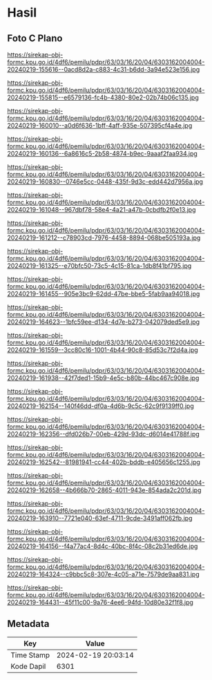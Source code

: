 # Hasil

## Foto C Plano

https://sirekap-obj-formc.kpu.go.id/4df6/pemilu/pdpr/63/03/16/20/04/6303162004004-20240219-155616--0acd8d2a-c883-4c31-b6dd-3a94e523e156.jpg

https://sirekap-obj-formc.kpu.go.id/4df6/pemilu/pdpr/63/03/16/20/04/6303162004004-20240219-155815--e6579136-fc4b-4380-80e2-02b74b06c135.jpg

https://sirekap-obj-formc.kpu.go.id/4df6/pemilu/pdpr/63/03/16/20/04/6303162004004-20240219-160010--a0d6f636-1bff-4aff-935e-507395cf4a4e.jpg

https://sirekap-obj-formc.kpu.go.id/4df6/pemilu/pdpr/63/03/16/20/04/6303162004004-20240219-160136--6a8616c5-2b58-4874-b9ec-9aaaf2faa934.jpg

https://sirekap-obj-formc.kpu.go.id/4df6/pemilu/pdpr/63/03/16/20/04/6303162004004-20240219-160830--0746e5cc-0448-435f-9d3c-edd442d7956a.jpg

https://sirekap-obj-formc.kpu.go.id/4df6/pemilu/pdpr/63/03/16/20/04/6303162004004-20240219-161048--967dbf78-58e4-4a21-a47b-0cbdfb2f0e13.jpg

https://sirekap-obj-formc.kpu.go.id/4df6/pemilu/pdpr/63/03/16/20/04/6303162004004-20240219-161212--c78903cd-7976-4458-8894-068be505193a.jpg

https://sirekap-obj-formc.kpu.go.id/4df6/pemilu/pdpr/63/03/16/20/04/6303162004004-20240219-161325--e70bfc50-73c5-4c15-81ca-1db8f41bf795.jpg

https://sirekap-obj-formc.kpu.go.id/4df6/pemilu/pdpr/63/03/16/20/04/6303162004004-20240219-161455--905e3bc9-62dd-47be-bbe5-5fab9aa94018.jpg

https://sirekap-obj-formc.kpu.go.id/4df6/pemilu/pdpr/63/03/16/20/04/6303162004004-20240219-164623--1bfc59ee-d134-4d7e-b273-042079ded5e9.jpg

https://sirekap-obj-formc.kpu.go.id/4df6/pemilu/pdpr/63/03/16/20/04/6303162004004-20240219-161559--3cc80c16-1001-4b44-90c8-85d53c7f2d4a.jpg

https://sirekap-obj-formc.kpu.go.id/4df6/pemilu/pdpr/63/03/16/20/04/6303162004004-20240219-161938--42f7ded1-15b9-4e5c-b80b-44bc467c908e.jpg

https://sirekap-obj-formc.kpu.go.id/4df6/pemilu/pdpr/63/03/16/20/04/6303162004004-20240219-162154--140f46dd-df0a-4d6b-9c5c-62c9f9139ff0.jpg

https://sirekap-obj-formc.kpu.go.id/4df6/pemilu/pdpr/63/03/16/20/04/6303162004004-20240219-162356--dfd026b7-00eb-429d-93dc-d6014e41788f.jpg

https://sirekap-obj-formc.kpu.go.id/4df6/pemilu/pdpr/63/03/16/20/04/6303162004004-20240219-162542--81981941-cc44-402b-bddb-e405656c1255.jpg

https://sirekap-obj-formc.kpu.go.id/4df6/pemilu/pdpr/63/03/16/20/04/6303162004004-20240219-162658--4b666b70-2865-4011-943e-854ada2c201d.jpg

https://sirekap-obj-formc.kpu.go.id/4df6/pemilu/pdpr/63/03/16/20/04/6303162004004-20240219-163910--7721e040-63ef-4711-9cde-3491aff062fb.jpg

https://sirekap-obj-formc.kpu.go.id/4df6/pemilu/pdpr/63/03/16/20/04/6303162004004-20240219-164156--f4a77ac4-8d4c-40bc-8f4c-08c2b31ed6de.jpg

https://sirekap-obj-formc.kpu.go.id/4df6/pemilu/pdpr/63/03/16/20/04/6303162004004-20240219-164324--c9bbc5c8-307e-4c05-a71e-7579de9aa831.jpg

https://sirekap-obj-formc.kpu.go.id/4df6/pemilu/pdpr/63/03/16/20/04/6303162004004-20240219-164431--45f11c00-9a76-4ee6-94fd-10d80e32f1f8.jpg


## Metadata

| Key        | Value               |
| ---------- | ------------------- |
| Time Stamp | 2024-02-19 20:03:14 |
| Kode Dapil | 6301                |



